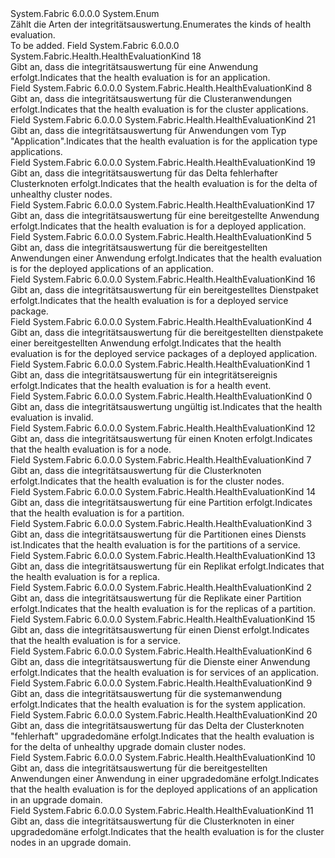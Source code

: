 <Type Name="HealthEvaluationKind" FullName="System.Fabric.Health.HealthEvaluationKind">
  <TypeSignature Language="C#" Value="public enum HealthEvaluationKind" />
  <TypeSignature Language="ILAsm" Value=".class public auto ansi sealed HealthEvaluationKind extends System.Enum" />
  <TypeSignature Language="DocId" Value="T:System.Fabric.Health.HealthEvaluationKind" />
  <TypeSignature Language="VB.NET" Value="Public Enum HealthEvaluationKind" />
  <TypeSignature Language="F#" Value="type HealthEvaluationKind = " />
  <AssemblyInfo>
    <AssemblyName>System.Fabric</AssemblyName>
    <AssemblyVersion>6.0.0.0</AssemblyVersion>
  </AssemblyInfo>
  <Base>
    <BaseTypeName>System.Enum</BaseTypeName>
  </Base>
  <Docs>
    <summary>
      <para><span data-ttu-id="bc2ce-101">Zählt die Arten der integritätsauswertung.</span><span class="sxs-lookup"><span data-stu-id="bc2ce-101">Enumerates the kinds of health evaluation.</span></span></para>
    </summary>
    <remarks>To be added.</remarks>
  </Docs>
  <Members>
    <Member MemberName="Application">
      <MemberSignature Language="C#" Value="Application" />
      <MemberSignature Language="ILAsm" Value=".field public static literal valuetype System.Fabric.Health.HealthEvaluationKind Application = int32(18)" />
      <MemberSignature Language="DocId" Value="F:System.Fabric.Health.HealthEvaluationKind.Application" />
      <MemberSignature Language="VB.NET" Value="Application" />
      <MemberSignature Language="F#" Value="Application = 18" Usage="System.Fabric.Health.HealthEvaluationKind.Application" />
      <MemberType>Field</MemberType>
      <AssemblyInfo>
        <AssemblyName>System.Fabric</AssemblyName>
        <AssemblyVersion>6.0.0.0</AssemblyVersion>
      </AssemblyInfo>
      <ReturnValue>
        <ReturnType>System.Fabric.Health.HealthEvaluationKind</ReturnType>
      </ReturnValue>
      <MemberValue>18</MemberValue>
      <Docs>
        <summary>
          <para><span data-ttu-id="bc2ce-102">Gibt an, dass die integritätsauswertung für eine Anwendung erfolgt.</span><span class="sxs-lookup"><span data-stu-id="bc2ce-102">Indicates that the health evaluation is for an application.</span></span></para>
        </summary>
      </Docs>
    </Member>
    <Member MemberName="Applications">
      <MemberSignature Language="C#" Value="Applications" />
      <MemberSignature Language="ILAsm" Value=".field public static literal valuetype System.Fabric.Health.HealthEvaluationKind Applications = int32(8)" />
      <MemberSignature Language="DocId" Value="F:System.Fabric.Health.HealthEvaluationKind.Applications" />
      <MemberSignature Language="VB.NET" Value="Applications" />
      <MemberSignature Language="F#" Value="Applications = 8" Usage="System.Fabric.Health.HealthEvaluationKind.Applications" />
      <MemberType>Field</MemberType>
      <AssemblyInfo>
        <AssemblyName>System.Fabric</AssemblyName>
        <AssemblyVersion>6.0.0.0</AssemblyVersion>
      </AssemblyInfo>
      <ReturnValue>
        <ReturnType>System.Fabric.Health.HealthEvaluationKind</ReturnType>
      </ReturnValue>
      <MemberValue>8</MemberValue>
      <Docs>
        <summary>
          <para><span data-ttu-id="bc2ce-103">Gibt an, dass die integritätsauswertung für die Clusteranwendungen erfolgt.</span><span class="sxs-lookup"><span data-stu-id="bc2ce-103">Indicates that the health evaluation is for the cluster applications.</span></span></para>
        </summary>
      </Docs>
    </Member>
    <Member MemberName="ApplicationTypeApplications">
      <MemberSignature Language="C#" Value="ApplicationTypeApplications" />
      <MemberSignature Language="ILAsm" Value=".field public static literal valuetype System.Fabric.Health.HealthEvaluationKind ApplicationTypeApplications = int32(21)" />
      <MemberSignature Language="DocId" Value="F:System.Fabric.Health.HealthEvaluationKind.ApplicationTypeApplications" />
      <MemberSignature Language="VB.NET" Value="ApplicationTypeApplications" />
      <MemberSignature Language="F#" Value="ApplicationTypeApplications = 21" Usage="System.Fabric.Health.HealthEvaluationKind.ApplicationTypeApplications" />
      <MemberType>Field</MemberType>
      <AssemblyInfo>
        <AssemblyName>System.Fabric</AssemblyName>
        <AssemblyVersion>6.0.0.0</AssemblyVersion>
      </AssemblyInfo>
      <ReturnValue>
        <ReturnType>System.Fabric.Health.HealthEvaluationKind</ReturnType>
      </ReturnValue>
      <MemberValue>21</MemberValue>
      <Docs>
        <summary>
          <para>
            <span data-ttu-id="bc2ce-104">Gibt an, dass die integritätsauswertung für Anwendungen vom Typ "Application".</span><span class="sxs-lookup"><span data-stu-id="bc2ce-104">Indicates that the health evaluation is for the application type applications.</span></span>
            </para>
        </summary>
      </Docs>
    </Member>
    <Member MemberName="DeltaNodesCheck">
      <MemberSignature Language="C#" Value="DeltaNodesCheck" />
      <MemberSignature Language="ILAsm" Value=".field public static literal valuetype System.Fabric.Health.HealthEvaluationKind DeltaNodesCheck = int32(19)" />
      <MemberSignature Language="DocId" Value="F:System.Fabric.Health.HealthEvaluationKind.DeltaNodesCheck" />
      <MemberSignature Language="VB.NET" Value="DeltaNodesCheck" />
      <MemberSignature Language="F#" Value="DeltaNodesCheck = 19" Usage="System.Fabric.Health.HealthEvaluationKind.DeltaNodesCheck" />
      <MemberType>Field</MemberType>
      <AssemblyInfo>
        <AssemblyName>System.Fabric</AssemblyName>
        <AssemblyVersion>6.0.0.0</AssemblyVersion>
      </AssemblyInfo>
      <ReturnValue>
        <ReturnType>System.Fabric.Health.HealthEvaluationKind</ReturnType>
      </ReturnValue>
      <MemberValue>19</MemberValue>
      <Docs>
        <summary>
          <para><span data-ttu-id="bc2ce-105">Gibt an, dass die integritätsauswertung für das Delta fehlerhafter Clusterknoten erfolgt.</span><span class="sxs-lookup"><span data-stu-id="bc2ce-105">Indicates that the health evaluation is for the delta of unhealthy cluster nodes.</span></span></para>
        </summary>
      </Docs>
    </Member>
    <Member MemberName="DeployedApplication">
      <MemberSignature Language="C#" Value="DeployedApplication" />
      <MemberSignature Language="ILAsm" Value=".field public static literal valuetype System.Fabric.Health.HealthEvaluationKind DeployedApplication = int32(17)" />
      <MemberSignature Language="DocId" Value="F:System.Fabric.Health.HealthEvaluationKind.DeployedApplication" />
      <MemberSignature Language="VB.NET" Value="DeployedApplication" />
      <MemberSignature Language="F#" Value="DeployedApplication = 17" Usage="System.Fabric.Health.HealthEvaluationKind.DeployedApplication" />
      <MemberType>Field</MemberType>
      <AssemblyInfo>
        <AssemblyName>System.Fabric</AssemblyName>
        <AssemblyVersion>6.0.0.0</AssemblyVersion>
      </AssemblyInfo>
      <ReturnValue>
        <ReturnType>System.Fabric.Health.HealthEvaluationKind</ReturnType>
      </ReturnValue>
      <MemberValue>17</MemberValue>
      <Docs>
        <summary>
          <para><span data-ttu-id="bc2ce-106">Gibt an, dass die integritätsauswertung für eine bereitgestellte Anwendung erfolgt.</span><span class="sxs-lookup"><span data-stu-id="bc2ce-106">Indicates that the health evaluation is for a deployed application.</span></span></para>
        </summary>
      </Docs>
    </Member>
    <Member MemberName="DeployedApplications">
      <MemberSignature Language="C#" Value="DeployedApplications" />
      <MemberSignature Language="ILAsm" Value=".field public static literal valuetype System.Fabric.Health.HealthEvaluationKind DeployedApplications = int32(5)" />
      <MemberSignature Language="DocId" Value="F:System.Fabric.Health.HealthEvaluationKind.DeployedApplications" />
      <MemberSignature Language="VB.NET" Value="DeployedApplications" />
      <MemberSignature Language="F#" Value="DeployedApplications = 5" Usage="System.Fabric.Health.HealthEvaluationKind.DeployedApplications" />
      <MemberType>Field</MemberType>
      <AssemblyInfo>
        <AssemblyName>System.Fabric</AssemblyName>
        <AssemblyVersion>6.0.0.0</AssemblyVersion>
      </AssemblyInfo>
      <ReturnValue>
        <ReturnType>System.Fabric.Health.HealthEvaluationKind</ReturnType>
      </ReturnValue>
      <MemberValue>5</MemberValue>
      <Docs>
        <summary>
          <para><span data-ttu-id="bc2ce-107">Gibt an, dass die integritätsauswertung für die bereitgestellten Anwendungen einer Anwendung erfolgt.</span><span class="sxs-lookup"><span data-stu-id="bc2ce-107">Indicates that the health evaluation is for the deployed applications of an application.</span></span></para>
        </summary>
      </Docs>
    </Member>
    <Member MemberName="DeployedServicePackage">
      <MemberSignature Language="C#" Value="DeployedServicePackage" />
      <MemberSignature Language="ILAsm" Value=".field public static literal valuetype System.Fabric.Health.HealthEvaluationKind DeployedServicePackage = int32(16)" />
      <MemberSignature Language="DocId" Value="F:System.Fabric.Health.HealthEvaluationKind.DeployedServicePackage" />
      <MemberSignature Language="VB.NET" Value="DeployedServicePackage" />
      <MemberSignature Language="F#" Value="DeployedServicePackage = 16" Usage="System.Fabric.Health.HealthEvaluationKind.DeployedServicePackage" />
      <MemberType>Field</MemberType>
      <AssemblyInfo>
        <AssemblyName>System.Fabric</AssemblyName>
        <AssemblyVersion>6.0.0.0</AssemblyVersion>
      </AssemblyInfo>
      <ReturnValue>
        <ReturnType>System.Fabric.Health.HealthEvaluationKind</ReturnType>
      </ReturnValue>
      <MemberValue>16</MemberValue>
      <Docs>
        <summary>
          <para><span data-ttu-id="bc2ce-108">Gibt an, dass die integritätsauswertung für ein bereitgestelltes Dienstpaket erfolgt.</span><span class="sxs-lookup"><span data-stu-id="bc2ce-108">Indicates that the health evaluation is for a deployed service package.</span></span></para>
        </summary>
      </Docs>
    </Member>
    <Member MemberName="DeployedServicePackages">
      <MemberSignature Language="C#" Value="DeployedServicePackages" />
      <MemberSignature Language="ILAsm" Value=".field public static literal valuetype System.Fabric.Health.HealthEvaluationKind DeployedServicePackages = int32(4)" />
      <MemberSignature Language="DocId" Value="F:System.Fabric.Health.HealthEvaluationKind.DeployedServicePackages" />
      <MemberSignature Language="VB.NET" Value="DeployedServicePackages" />
      <MemberSignature Language="F#" Value="DeployedServicePackages = 4" Usage="System.Fabric.Health.HealthEvaluationKind.DeployedServicePackages" />
      <MemberType>Field</MemberType>
      <AssemblyInfo>
        <AssemblyName>System.Fabric</AssemblyName>
        <AssemblyVersion>6.0.0.0</AssemblyVersion>
      </AssemblyInfo>
      <ReturnValue>
        <ReturnType>System.Fabric.Health.HealthEvaluationKind</ReturnType>
      </ReturnValue>
      <MemberValue>4</MemberValue>
      <Docs>
        <summary>
          <para><span data-ttu-id="bc2ce-109">Gibt an, dass die integritätsauswertung für die bereitgestellten dienstpakete einer bereitgestellten Anwendung erfolgt.</span><span class="sxs-lookup"><span data-stu-id="bc2ce-109">Indicates that the health evaluation is for the deployed service packages of a deployed application.</span></span></para>
        </summary>
      </Docs>
    </Member>
    <Member MemberName="Event">
      <MemberSignature Language="C#" Value="Event" />
      <MemberSignature Language="ILAsm" Value=".field public static literal valuetype System.Fabric.Health.HealthEvaluationKind Event = int32(1)" />
      <MemberSignature Language="DocId" Value="F:System.Fabric.Health.HealthEvaluationKind.Event" />
      <MemberSignature Language="VB.NET" Value="Event" />
      <MemberSignature Language="F#" Value="Event = 1" Usage="System.Fabric.Health.HealthEvaluationKind.Event" />
      <MemberType>Field</MemberType>
      <AssemblyInfo>
        <AssemblyName>System.Fabric</AssemblyName>
        <AssemblyVersion>6.0.0.0</AssemblyVersion>
      </AssemblyInfo>
      <ReturnValue>
        <ReturnType>System.Fabric.Health.HealthEvaluationKind</ReturnType>
      </ReturnValue>
      <MemberValue>1</MemberValue>
      <Docs>
        <summary>
          <para><span data-ttu-id="bc2ce-110">Gibt an, dass die integritätsauswertung für ein integritätsereignis erfolgt.</span><span class="sxs-lookup"><span data-stu-id="bc2ce-110">Indicates that the health evaluation is for a health event.</span></span></para>
        </summary>
      </Docs>
    </Member>
    <Member MemberName="Invalid">
      <MemberSignature Language="C#" Value="Invalid" />
      <MemberSignature Language="ILAsm" Value=".field public static literal valuetype System.Fabric.Health.HealthEvaluationKind Invalid = int32(0)" />
      <MemberSignature Language="DocId" Value="F:System.Fabric.Health.HealthEvaluationKind.Invalid" />
      <MemberSignature Language="VB.NET" Value="Invalid" />
      <MemberSignature Language="F#" Value="Invalid = 0" Usage="System.Fabric.Health.HealthEvaluationKind.Invalid" />
      <MemberType>Field</MemberType>
      <AssemblyInfo>
        <AssemblyName>System.Fabric</AssemblyName>
        <AssemblyVersion>6.0.0.0</AssemblyVersion>
      </AssemblyInfo>
      <ReturnValue>
        <ReturnType>System.Fabric.Health.HealthEvaluationKind</ReturnType>
      </ReturnValue>
      <MemberValue>0</MemberValue>
      <Docs>
        <summary>
          <para><span data-ttu-id="bc2ce-111">Gibt an, dass die integritätsauswertung ungültig ist.</span><span class="sxs-lookup"><span data-stu-id="bc2ce-111">Indicates that the health evaluation is invalid.</span></span></para>
        </summary>
      </Docs>
    </Member>
    <Member MemberName="Node">
      <MemberSignature Language="C#" Value="Node" />
      <MemberSignature Language="ILAsm" Value=".field public static literal valuetype System.Fabric.Health.HealthEvaluationKind Node = int32(12)" />
      <MemberSignature Language="DocId" Value="F:System.Fabric.Health.HealthEvaluationKind.Node" />
      <MemberSignature Language="VB.NET" Value="Node" />
      <MemberSignature Language="F#" Value="Node = 12" Usage="System.Fabric.Health.HealthEvaluationKind.Node" />
      <MemberType>Field</MemberType>
      <AssemblyInfo>
        <AssemblyName>System.Fabric</AssemblyName>
        <AssemblyVersion>6.0.0.0</AssemblyVersion>
      </AssemblyInfo>
      <ReturnValue>
        <ReturnType>System.Fabric.Health.HealthEvaluationKind</ReturnType>
      </ReturnValue>
      <MemberValue>12</MemberValue>
      <Docs>
        <summary>
          <para><span data-ttu-id="bc2ce-112">Gibt an, dass die integritätsauswertung für einen Knoten erfolgt.</span><span class="sxs-lookup"><span data-stu-id="bc2ce-112">Indicates that the health evaluation is for a node.</span></span></para>
        </summary>
      </Docs>
    </Member>
    <Member MemberName="Nodes">
      <MemberSignature Language="C#" Value="Nodes" />
      <MemberSignature Language="ILAsm" Value=".field public static literal valuetype System.Fabric.Health.HealthEvaluationKind Nodes = int32(7)" />
      <MemberSignature Language="DocId" Value="F:System.Fabric.Health.HealthEvaluationKind.Nodes" />
      <MemberSignature Language="VB.NET" Value="Nodes" />
      <MemberSignature Language="F#" Value="Nodes = 7" Usage="System.Fabric.Health.HealthEvaluationKind.Nodes" />
      <MemberType>Field</MemberType>
      <AssemblyInfo>
        <AssemblyName>System.Fabric</AssemblyName>
        <AssemblyVersion>6.0.0.0</AssemblyVersion>
      </AssemblyInfo>
      <ReturnValue>
        <ReturnType>System.Fabric.Health.HealthEvaluationKind</ReturnType>
      </ReturnValue>
      <MemberValue>7</MemberValue>
      <Docs>
        <summary>
          <para><span data-ttu-id="bc2ce-113">Gibt an, dass die integritätsauswertung für die Clusterknoten erfolgt.</span><span class="sxs-lookup"><span data-stu-id="bc2ce-113">Indicates that the health evaluation is for the cluster nodes.</span></span></para>
        </summary>
      </Docs>
    </Member>
    <Member MemberName="Partition">
      <MemberSignature Language="C#" Value="Partition" />
      <MemberSignature Language="ILAsm" Value=".field public static literal valuetype System.Fabric.Health.HealthEvaluationKind Partition = int32(14)" />
      <MemberSignature Language="DocId" Value="F:System.Fabric.Health.HealthEvaluationKind.Partition" />
      <MemberSignature Language="VB.NET" Value="Partition" />
      <MemberSignature Language="F#" Value="Partition = 14" Usage="System.Fabric.Health.HealthEvaluationKind.Partition" />
      <MemberType>Field</MemberType>
      <AssemblyInfo>
        <AssemblyName>System.Fabric</AssemblyName>
        <AssemblyVersion>6.0.0.0</AssemblyVersion>
      </AssemblyInfo>
      <ReturnValue>
        <ReturnType>System.Fabric.Health.HealthEvaluationKind</ReturnType>
      </ReturnValue>
      <MemberValue>14</MemberValue>
      <Docs>
        <summary>
          <para><span data-ttu-id="bc2ce-114">Gibt an, dass die integritätsauswertung für eine Partition erfolgt.</span><span class="sxs-lookup"><span data-stu-id="bc2ce-114">Indicates that the health evaluation is for a partition.</span></span></para>
        </summary>
      </Docs>
    </Member>
    <Member MemberName="Partitions">
      <MemberSignature Language="C#" Value="Partitions" />
      <MemberSignature Language="ILAsm" Value=".field public static literal valuetype System.Fabric.Health.HealthEvaluationKind Partitions = int32(3)" />
      <MemberSignature Language="DocId" Value="F:System.Fabric.Health.HealthEvaluationKind.Partitions" />
      <MemberSignature Language="VB.NET" Value="Partitions" />
      <MemberSignature Language="F#" Value="Partitions = 3" Usage="System.Fabric.Health.HealthEvaluationKind.Partitions" />
      <MemberType>Field</MemberType>
      <AssemblyInfo>
        <AssemblyName>System.Fabric</AssemblyName>
        <AssemblyVersion>6.0.0.0</AssemblyVersion>
      </AssemblyInfo>
      <ReturnValue>
        <ReturnType>System.Fabric.Health.HealthEvaluationKind</ReturnType>
      </ReturnValue>
      <MemberValue>3</MemberValue>
      <Docs>
        <summary>
          <para><span data-ttu-id="bc2ce-115">Gibt an, dass die integritätsauswertung für die Partitionen eines Diensts ist.</span><span class="sxs-lookup"><span data-stu-id="bc2ce-115">Indicates that the health evaluation is for the partitions of a service.</span></span></para>
        </summary>
      </Docs>
    </Member>
    <Member MemberName="Replica">
      <MemberSignature Language="C#" Value="Replica" />
      <MemberSignature Language="ILAsm" Value=".field public static literal valuetype System.Fabric.Health.HealthEvaluationKind Replica = int32(13)" />
      <MemberSignature Language="DocId" Value="F:System.Fabric.Health.HealthEvaluationKind.Replica" />
      <MemberSignature Language="VB.NET" Value="Replica" />
      <MemberSignature Language="F#" Value="Replica = 13" Usage="System.Fabric.Health.HealthEvaluationKind.Replica" />
      <MemberType>Field</MemberType>
      <AssemblyInfo>
        <AssemblyName>System.Fabric</AssemblyName>
        <AssemblyVersion>6.0.0.0</AssemblyVersion>
      </AssemblyInfo>
      <ReturnValue>
        <ReturnType>System.Fabric.Health.HealthEvaluationKind</ReturnType>
      </ReturnValue>
      <MemberValue>13</MemberValue>
      <Docs>
        <summary>
          <para><span data-ttu-id="bc2ce-116">Gibt an, dass die integritätsauswertung für ein Replikat erfolgt.</span><span class="sxs-lookup"><span data-stu-id="bc2ce-116">Indicates that the health evaluation is for a replica.</span></span></para>
        </summary>
      </Docs>
    </Member>
    <Member MemberName="Replicas">
      <MemberSignature Language="C#" Value="Replicas" />
      <MemberSignature Language="ILAsm" Value=".field public static literal valuetype System.Fabric.Health.HealthEvaluationKind Replicas = int32(2)" />
      <MemberSignature Language="DocId" Value="F:System.Fabric.Health.HealthEvaluationKind.Replicas" />
      <MemberSignature Language="VB.NET" Value="Replicas" />
      <MemberSignature Language="F#" Value="Replicas = 2" Usage="System.Fabric.Health.HealthEvaluationKind.Replicas" />
      <MemberType>Field</MemberType>
      <AssemblyInfo>
        <AssemblyName>System.Fabric</AssemblyName>
        <AssemblyVersion>6.0.0.0</AssemblyVersion>
      </AssemblyInfo>
      <ReturnValue>
        <ReturnType>System.Fabric.Health.HealthEvaluationKind</ReturnType>
      </ReturnValue>
      <MemberValue>2</MemberValue>
      <Docs>
        <summary>
          <para><span data-ttu-id="bc2ce-117">Gibt an, dass die integritätsauswertung für die Replikate einer Partition erfolgt.</span><span class="sxs-lookup"><span data-stu-id="bc2ce-117">Indicates that the health evaluation is for the replicas of a partition.</span></span></para>
        </summary>
      </Docs>
    </Member>
    <Member MemberName="Service">
      <MemberSignature Language="C#" Value="Service" />
      <MemberSignature Language="ILAsm" Value=".field public static literal valuetype System.Fabric.Health.HealthEvaluationKind Service = int32(15)" />
      <MemberSignature Language="DocId" Value="F:System.Fabric.Health.HealthEvaluationKind.Service" />
      <MemberSignature Language="VB.NET" Value="Service" />
      <MemberSignature Language="F#" Value="Service = 15" Usage="System.Fabric.Health.HealthEvaluationKind.Service" />
      <MemberType>Field</MemberType>
      <AssemblyInfo>
        <AssemblyName>System.Fabric</AssemblyName>
        <AssemblyVersion>6.0.0.0</AssemblyVersion>
      </AssemblyInfo>
      <ReturnValue>
        <ReturnType>System.Fabric.Health.HealthEvaluationKind</ReturnType>
      </ReturnValue>
      <MemberValue>15</MemberValue>
      <Docs>
        <summary>
          <para><span data-ttu-id="bc2ce-118">Gibt an, dass die integritätsauswertung für einen Dienst erfolgt.</span><span class="sxs-lookup"><span data-stu-id="bc2ce-118">Indicates that the health evaluation is for a service.</span></span></para>
        </summary>
      </Docs>
    </Member>
    <Member MemberName="Services">
      <MemberSignature Language="C#" Value="Services" />
      <MemberSignature Language="ILAsm" Value=".field public static literal valuetype System.Fabric.Health.HealthEvaluationKind Services = int32(6)" />
      <MemberSignature Language="DocId" Value="F:System.Fabric.Health.HealthEvaluationKind.Services" />
      <MemberSignature Language="VB.NET" Value="Services" />
      <MemberSignature Language="F#" Value="Services = 6" Usage="System.Fabric.Health.HealthEvaluationKind.Services" />
      <MemberType>Field</MemberType>
      <AssemblyInfo>
        <AssemblyName>System.Fabric</AssemblyName>
        <AssemblyVersion>6.0.0.0</AssemblyVersion>
      </AssemblyInfo>
      <ReturnValue>
        <ReturnType>System.Fabric.Health.HealthEvaluationKind</ReturnType>
      </ReturnValue>
      <MemberValue>6</MemberValue>
      <Docs>
        <summary>
          <para><span data-ttu-id="bc2ce-119">Gibt an, dass die integritätsauswertung für die Dienste einer Anwendung erfolgt.</span><span class="sxs-lookup"><span data-stu-id="bc2ce-119">Indicates that the health evaluation is for services of an application.</span></span></para>
        </summary>
      </Docs>
    </Member>
    <Member MemberName="SystemApplication">
      <MemberSignature Language="C#" Value="SystemApplication" />
      <MemberSignature Language="ILAsm" Value=".field public static literal valuetype System.Fabric.Health.HealthEvaluationKind SystemApplication = int32(9)" />
      <MemberSignature Language="DocId" Value="F:System.Fabric.Health.HealthEvaluationKind.SystemApplication" />
      <MemberSignature Language="VB.NET" Value="SystemApplication" />
      <MemberSignature Language="F#" Value="SystemApplication = 9" Usage="System.Fabric.Health.HealthEvaluationKind.SystemApplication" />
      <MemberType>Field</MemberType>
      <AssemblyInfo>
        <AssemblyName>System.Fabric</AssemblyName>
        <AssemblyVersion>6.0.0.0</AssemblyVersion>
      </AssemblyInfo>
      <ReturnValue>
        <ReturnType>System.Fabric.Health.HealthEvaluationKind</ReturnType>
      </ReturnValue>
      <MemberValue>9</MemberValue>
      <Docs>
        <summary>
          <para><span data-ttu-id="bc2ce-120">Gibt an, dass die integritätsauswertung für die systemanwendung erfolgt.</span><span class="sxs-lookup"><span data-stu-id="bc2ce-120">Indicates that the health evaluation is for the system application.</span></span></para>
        </summary>
      </Docs>
    </Member>
    <Member MemberName="UpgradeDomainDeltaNodesCheck">
      <MemberSignature Language="C#" Value="UpgradeDomainDeltaNodesCheck" />
      <MemberSignature Language="ILAsm" Value=".field public static literal valuetype System.Fabric.Health.HealthEvaluationKind UpgradeDomainDeltaNodesCheck = int32(20)" />
      <MemberSignature Language="DocId" Value="F:System.Fabric.Health.HealthEvaluationKind.UpgradeDomainDeltaNodesCheck" />
      <MemberSignature Language="VB.NET" Value="UpgradeDomainDeltaNodesCheck" />
      <MemberSignature Language="F#" Value="UpgradeDomainDeltaNodesCheck = 20" Usage="System.Fabric.Health.HealthEvaluationKind.UpgradeDomainDeltaNodesCheck" />
      <MemberType>Field</MemberType>
      <AssemblyInfo>
        <AssemblyName>System.Fabric</AssemblyName>
        <AssemblyVersion>6.0.0.0</AssemblyVersion>
      </AssemblyInfo>
      <ReturnValue>
        <ReturnType>System.Fabric.Health.HealthEvaluationKind</ReturnType>
      </ReturnValue>
      <MemberValue>20</MemberValue>
      <Docs>
        <summary>
          <para><span data-ttu-id="bc2ce-121">Gibt an, dass die integritätsauswertung für das Delta der Clusterknoten "fehlerhaft" upgradedomäne erfolgt.</span><span class="sxs-lookup"><span data-stu-id="bc2ce-121">Indicates that the health evaluation is for the delta of unhealthy upgrade domain cluster nodes.</span></span></para>
        </summary>
      </Docs>
    </Member>
    <Member MemberName="UpgradeDomainDeployedApplications">
      <MemberSignature Language="C#" Value="UpgradeDomainDeployedApplications" />
      <MemberSignature Language="ILAsm" Value=".field public static literal valuetype System.Fabric.Health.HealthEvaluationKind UpgradeDomainDeployedApplications = int32(10)" />
      <MemberSignature Language="DocId" Value="F:System.Fabric.Health.HealthEvaluationKind.UpgradeDomainDeployedApplications" />
      <MemberSignature Language="VB.NET" Value="UpgradeDomainDeployedApplications" />
      <MemberSignature Language="F#" Value="UpgradeDomainDeployedApplications = 10" Usage="System.Fabric.Health.HealthEvaluationKind.UpgradeDomainDeployedApplications" />
      <MemberType>Field</MemberType>
      <AssemblyInfo>
        <AssemblyName>System.Fabric</AssemblyName>
        <AssemblyVersion>6.0.0.0</AssemblyVersion>
      </AssemblyInfo>
      <ReturnValue>
        <ReturnType>System.Fabric.Health.HealthEvaluationKind</ReturnType>
      </ReturnValue>
      <MemberValue>10</MemberValue>
      <Docs>
        <summary>
          <para><span data-ttu-id="bc2ce-122">Gibt an, dass die integritätsauswertung für die bereitgestellten Anwendungen einer Anwendung in einer upgradedomäne erfolgt.</span><span class="sxs-lookup"><span data-stu-id="bc2ce-122">Indicates that the health evaluation is for the deployed applications of an application in an upgrade domain.</span></span></para>
        </summary>
      </Docs>
    </Member>
    <Member MemberName="UpgradeDomainNodes">
      <MemberSignature Language="C#" Value="UpgradeDomainNodes" />
      <MemberSignature Language="ILAsm" Value=".field public static literal valuetype System.Fabric.Health.HealthEvaluationKind UpgradeDomainNodes = int32(11)" />
      <MemberSignature Language="DocId" Value="F:System.Fabric.Health.HealthEvaluationKind.UpgradeDomainNodes" />
      <MemberSignature Language="VB.NET" Value="UpgradeDomainNodes" />
      <MemberSignature Language="F#" Value="UpgradeDomainNodes = 11" Usage="System.Fabric.Health.HealthEvaluationKind.UpgradeDomainNodes" />
      <MemberType>Field</MemberType>
      <AssemblyInfo>
        <AssemblyName>System.Fabric</AssemblyName>
        <AssemblyVersion>6.0.0.0</AssemblyVersion>
      </AssemblyInfo>
      <ReturnValue>
        <ReturnType>System.Fabric.Health.HealthEvaluationKind</ReturnType>
      </ReturnValue>
      <MemberValue>11</MemberValue>
      <Docs>
        <summary>
          <para><span data-ttu-id="bc2ce-123">Gibt an, dass die integritätsauswertung für die Clusterknoten in einer upgradedomäne erfolgt.</span><span class="sxs-lookup"><span data-stu-id="bc2ce-123">Indicates that the health evaluation is for the cluster nodes in an upgrade domain.</span></span></para>
        </summary>
      </Docs>
    </Member>
  </Members>
</Type>